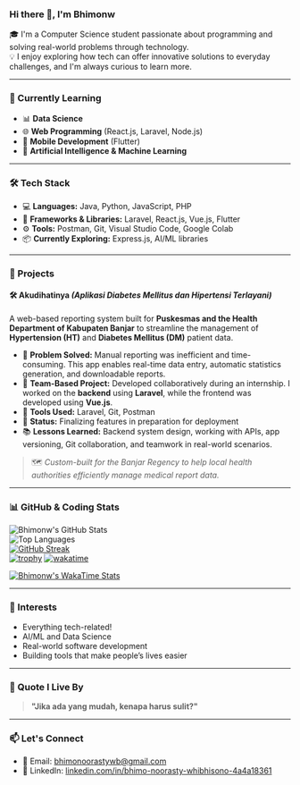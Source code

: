 ### Hi there 👋, I'm Bhimonw

🎓 I'm a Computer Science student passionate about programming and solving real-world problems through technology.  
💡 I enjoy exploring how tech can offer innovative solutions to everyday challenges, and I'm always curious to learn more.

---

### 🌱 Currently Learning

- 📊 **Data Science**
- 🌐 **Web Programming** (React.js, Laravel, Node.js)
- 📱 **Mobile Development** (Flutter)
- 🤖 **Artificial Intelligence & Machine Learning**

---

### 🛠️ Tech Stack

- 💻 **Languages:** Java, Python, JavaScript, PHP  
- 🔧 **Frameworks & Libraries:** Laravel, React.js, Vue.js, Flutter  
- ⚙️ **Tools:** Postman, Git, Visual Studio Code, Google Colab  
- 📦 **Currently Exploring:** Express.js, AI/ML libraries

---

### 💼 Projects

#### 🛠️ Akudihatinya *(Aplikasi Diabetes Mellitus dan Hipertensi Terlayani)*

A web-based reporting system built for **Puskesmas and the Health Department of Kabupaten Banjar** to streamline the management of **Hypertension (HT)** and **Diabetes Mellitus (DM)** patient data.

- 🧩 **Problem Solved:** Manual reporting was inefficient and time-consuming. This app enables real-time data entry, automatic statistics generation, and downloadable reports.
- 👥 **Team-Based Project:** Developed collaboratively during an internship. I worked on the **backend** using **Laravel**, while the frontend was developed using **Vue.js**.
- 🔧 **Tools Used:** Laravel, Git, Postman  
- 🚀 **Status:** Finalizing features in preparation for deployment  
- 📚 **Lessons Learned:** Backend system design, working with APIs, app versioning, Git collaboration, and teamwork in real-world scenarios.

> 🗺️ *Custom-built for the Banjar Regency to help local health authorities efficiently manage medical report data.*

---

### 📊 GitHub & Coding Stats

![Bhimonw's GitHub Stats](https://github-readme-stats.vercel.app/api?username=Bhimonw&show_icons=true&theme=radical)  
![Top Languages](https://github-readme-stats.vercel.app/api/top-langs/?username=Bhimonw&layout=compact&theme=radical)  
[![GitHub Streak](https://streak-stats.demolab.com?user=Bhimonw&theme=radical)](https://git.io/streak-stats)  
[![trophy](https://github-profile-trophy.vercel.app/?username=Bhimonw&theme=radical&column=4)](https://github.com/ryo-ma/github-profile-trophy)
[![wakatime](https://wakatime.com/badge/user/d1f1c800-fde3-41c5-9fed-0c699d04779c.svg)](https://wakatime.com/@d1f1c800-fde3-41c5-9fed-0c699d04779c)

<!--START_SECTION:waka-->
[![Bhimonw's WakaTime Stats](https://github-readme-stats.vercel.app/api/wakatime?username=Bhimonw&theme=radical)](https://wakatime.com/@Bhimonw)
<!--END_SECTION:waka-->

---

### 🧠 Interests

- Everything tech-related!
- AI/ML and Data Science
- Real-world software development
- Building tools that make people’s lives easier

---

### 💬 Quote I Live By

> **"Jika ada yang mudah, kenapa harus sulit?"**

---

### 📫 Let's Connect

- 📧 Email: [bhimonoorastywb@gmail.com](mailto:bhimonoorastywb@gmail.com)  
- 💼 LinkedIn: [linkedin.com/in/bhimo-noorasty-whibhisono-4a4a18361](https://www.linkedin.com/in/bhimo-noorasty-whibhisono-4a4a18361)
